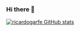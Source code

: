 ### Hi there 👋

<!--
**ricardogarfe/ricardogarfe** is a ✨ _special_ ✨ repository because its `README.md` (this file) appears on your GitHub profile.

Here are some ideas to get you started:

- 🔭 I’m currently working on ...
- 🌱 I’m currently learning ...
- 👯 I’m looking to collaborate on ...
- 🤔 I’m looking for help with ...
- 💬 Ask me about ...
- 📫 How to reach me: ...
- 😄 Pronouns: ...
- ⚡ Fun fact: ...
-->

[![ricardogarfe GitHub stats](https://github-readme-stats.vercel.app/api?username=ricardogarfe)](https://github.com/politrons/github-readme-stats)
